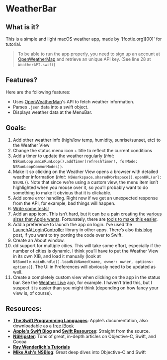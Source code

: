 # WeatherBar

## What is it?
This is a simple and light macOS weather app, made by '[footle.org][00]' for tutorial. 

> To be able to run the app properly, you need to sign up an account at [OpenWeatherMap][00b] and retrieve an unique API key. (See line 28 at `WeatherAPI.swift`)

## Features?
Here are the following features:
- Uses [OpenWeatherMap][00b]'s API to fetch weather information.
- Parses `.json` data into a swift object.
- Displays weather data at the MenuBar.

## Goals:
1. Add other weather info (high/low temp, humidity, sunrise/sunset, etc) to the Weather View
2. Change the status menu icon + title to reflect the current conditions
3. Add a timer to update the weather regularly (*hint*: `NSRunLoop.mainRunLoop().addTimer(refreshTimer!, forMode: NSRunLoopCommonModes))`.
4. Make it so clicking on the Weather View opens a browser with detailed weather information (*hint*:` NSWorkspace.sharedWorkspace().openURL(url: NSURL)`). Note that since we’re using a custom view, the menu item isn’t highlighted when you mouse over it, so you’ll probably want to do something to make it obvious that it is clickable.
5. Add some error handling. Right now if we get an unexpected response from the API, for example, bad things will happen.
6. [Write some tests!][01]
7. Add an app icon. This isn’t hard, but it can be a pain creating the [various sizes that Apple wants][02]. Fortunately, there are [tools to make this easier][03].
8. Add a preference to launch the app on login. I’ve used the [LaunchAtLoginController][04] library in other apps. There’s also [this blog][05] post, if you want to try porting the code over to Swift.
9. Create an About window.
10. dd support for multiple cities. This will take some effort, especially if the number of cities is dynamic. I think you’ll have to put the Weather View in its own XIB, and load it manually (look at `NSBundle.mainBundle().loadNibNamed(name, owner: owner, options: options)`). The UI in Preferences will obviously need to be updated as well.
11. Create a completely custom view when clicking on the app in the status bar. See the [Weather Live][06] app, for example. I haven’t tried this, but I suspect it is easier than you might think (depending on how fancy your view is, of course).



## Resources:
- __[The Swift Programming Languages][07]__: Apple’s documentation, also downloadable as a [free iBook][08]
- __[Apple's Swift Blog][09] and [Swift Resources][10]__: Straight from the source.
- __[NSHipster][11]__: Tons of great, in-depth articles on Objective-C, Swift, and Cocoa
- __[Ray Wenderlich's Tutorials][12]__
- __[Mike Ash's NSBlog][13]__: Great deep dives into Objective-C and Swift

[00a]: http://footle.org/WeatherBar/ 
[00b]: http://openweathermap.org/
[01]: https://developer.apple.com/library/mac/documentation/DeveloperTools/Conceptual/testing_with_xcode/Introduction/Introduction.html#//apple_ref/doc/uid/TP40014132-CH1-SW1
[02]: https://developer.apple.com/library/mac/documentation/GraphicsAnimation/Conceptual/HighResolutionOSX/Optimizing/Optimizing.html
[03]: https://itunes.apple.com/us/app/asset-catalog-creator-app/id809625456?mt=12
[04]: https://github.com/Mozketo/LaunchAtLoginController
[05]: http://bdunagan.com/2010/09/25/cocoa-tip-enabling-launch-on-startup/
[06]: https://itunes.apple.com/us/app/weather-live/id755717884?mt=12
[07]: https://developesur.apple.com/library/ios/documentation/Swift/Conceptual/Swift_Programming_Language/
[08]: https://itunes.apple.com/us/book/the-swift-programming-language/id881256329?mt=11
[09]: https://developer.apple.com/swift/blog/
[10]: https://developer.apple.com/swift/resources/
[11]: http://nshipster.com/
[12]: http://www.raywenderlich.com/tutorials
[13]: https://mikeash.com/pyblog/




